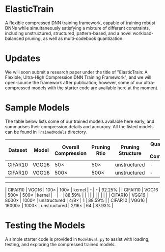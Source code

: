 # ElasticTrain
A flexible compressed DNN training framework, capable of training robust DNNs while simultaneously satisfying a mixture of different constraints, including unstructured, structured, pattern-based, and a novel workload-balanced pruning, as well as multi-codebook quantization.

# Updates
We will soon submit a research paper under the title of "ElasticTrain: A Flexible, Ultra-High Compression DNN Training Framework", and we will open-source the framework after publication; however, some of our ultra-compressed models with the starter code are available here at the moment.

# Sample Models
The table below lists some of our trained models available here early, and summarises their compression details and accuracy.
All the listed models can be found in `TrainedModels` directory.

| Dataset | Model | Overall Compression | Pruning Rtio | Pruning Structure | Quantization Bits / Compression | Codebooks per Layer | Accuracy |
| ------- | ----- | ------------------- | ------------ | ----------------- | ------------------------------- | ------------------- | -------- |
| CIFAR10 | VGG16 |         50×         |     50×      |    unstructured   |               -                 |          -          |  93.26%  |
| CIFAR10 | VGG16 |         500×        |     500×     |    unstructured   |               -                 |          -          |  91.17%  |
<hr style="height:2px;border-width:0;color:gray;background-color:gray">
| CIFAR10 | VGG16 |         100×        |     100×     |       kernel      |               -                 |          -          |  92.25%  |
| CIFAR10 | VGG16 |         500×        |     500×     |       kernel      |               -                 |          -          |  88.59%  |
|         |       |                     |              |                   |                                 |                     |          |
| CIFAR10 | VGG16 |         8000×       |     1000×    |    unstructured   |              4/8×               |          1          |  88.59%  |
| CIFAR10 | VGG16 |         16000×      |     1000×    |    unstructured   |              2/16×              |          64         |  87.93%  |

# Testing the Models
A simple starter code is provided in `ModelEval.py` to assist with loading, testing, and exploring the compressed trained models.
